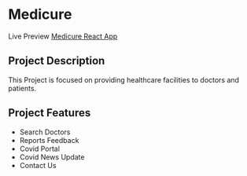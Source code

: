 # Medicure

Live Preview [Medicure React App](https://medicare-react.web.app/)

## Project Description

This Project is focused on providing healthcare facilities to doctors and patients.

## Project Features

-   Search Doctors
-   Reports Feedback
-   Covid Portal
-   Covid News Update
-   Contact Us
